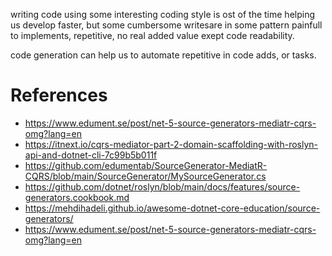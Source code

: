 writing code using some interesting coding style is ost of the time helping us develop faster, but some cumbersome writesare in some pattern painfull to implements, repetitive, no real added value exept code readability.

code generation can help us to automate repetitive in code adds, or tasks.

# References

- https://www.edument.se/post/net-5-source-generators-mediatr-cqrs-omg?lang=en
- https://itnext.io/cqrs-mediator-part-2-domain-scaffolding-with-roslyn-api-and-dotnet-cli-7c99b5b011f
- https://github.com/edumentab/SourceGenerator-MediatR-CQRS/blob/main/SourceGenerator/MySourceGenerator.cs
- https://github.com/dotnet/roslyn/blob/main/docs/features/source-generators.cookbook.md
- https://mehdihadeli.github.io/awesome-dotnet-core-education/source-generators/
- https://www.edument.se/post/net-5-source-generators-mediatr-cqrs-omg?lang=en